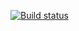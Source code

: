 [![Build status](https://ci.appveyor.com/api/projects/status/pqatrvwxj7qg1xp3/branch/main?svg=true)](https://ci.appveyor.com/project/keereal1/dom/branch/main)